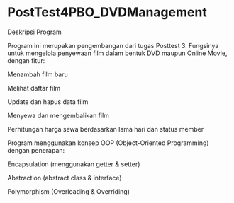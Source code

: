 # PostTest4PBO_DVDManagement

Deskripsi Program

Program ini merupakan pengembangan dari tugas Posttest 3.
Fungsinya untuk mengelola penyewaan film dalam bentuk DVD maupun Online Movie, dengan fitur:

Menambah film baru

Melihat daftar film

Update dan hapus data film

Menyewa dan mengembalikan film

Perhitungan harga sewa berdasarkan lama hari dan status member

Program menggunakan konsep OOP (Object-Oriented Programming) dengan penerapan:

Encapsulation (menggunakan getter & setter)

Abstraction (abstract class & interface)

Polymorphism (Overloading & Overriding)
